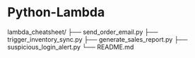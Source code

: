 # Python-Lambda
lambda_cheatsheet/ ├── send_order_email.py ├── trigger_inventory_sync.py ├── generate_sales_report.py ├── suspicious_login_alert.py └── README.md
